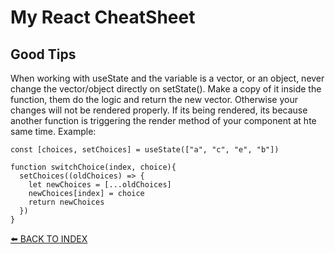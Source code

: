 # My React CheatSheet

## Good Tips
When working with useState and the variable is a vector, or an object, never change the vector/object directly on setState().
Make a copy of it inside the function, them do the logic and return the new vector. Otherwise your changes will not be rendered properly. If its being rendered, its because another function is triggering the render method of your component at hte same time.
Example:

```
const [choices, setChoices] = useState(["a", "c", "e", "b"])

function switchChoice(index, choice){
  setChoices((oldChoices) => {
    let newChoices = [...oldChoices]
    newChoices[index] = choice
    return newChoices
  })
}
```

[⬅️ BACK TO INDEX](../../#my-open-studies)

